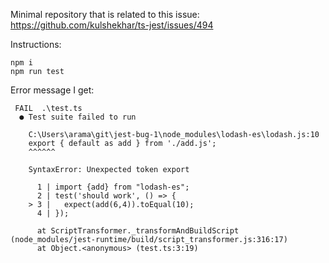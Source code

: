 Minimal repository that is related to this issue: https://github.com/kulshekhar/ts-jest/issues/494

Instructions:
```
npm i
npm run test
```

Error message I get:
```
 FAIL  .\test.ts
  ● Test suite failed to run

    C:\Users\arama\git\jest-bug-1\node_modules\lodash-es\lodash.js:10
    export { default as add } from './add.js';
    ^^^^^^

    SyntaxError: Unexpected token export

      1 | import {add} from "lodash-es";
      2 | test('should work', () => {
    > 3 |   expect(add(6,4)).toEqual(10);
      4 | });

      at ScriptTransformer._transformAndBuildScript (node_modules/jest-runtime/build/script_transformer.js:316:17)
      at Object.<anonymous> (test.ts:3:19)
```